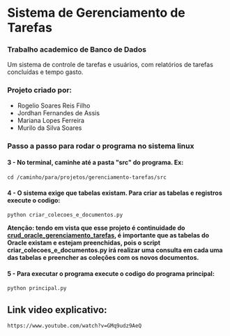 # Sistema de Gerenciamento de Tarefas

### Trabalho academico de Banco de Dados

Um sistema de controle de tarefas e usuários, com relatórios de tarefas concluídas e tempo gasto.

### Projeto criado por:
- Rogelio Soares Reis Filho
- Jordhan Fernandes de Assis
- Mariana Lopes Ferreira
- Murilo da Silva Soares

### Passo a passo para rodar o programa no sistema linux
#### 3 - No terminal, caminhe até a pasta "src" do programa. Ex:
```shell
cd /caminho/para/projetos/gerenciamento-tarefas/src
```

#### 4 - O sistema exige que tabelas existam. Para criar as tabelas e registros execute o codigo:
```shell
python criar_colecoes_e_documentos.py
```
**Atenção: tendo em vista que esse projeto é continuidade do [crud_oracle_gerenciamento_tarefas](https://github.com/rogelioreis/crud_oracle_gerenciamento_tarefas), é importante que as tabelas do Oracle existam e estejam preenchidas, pois o script criar_colecoes_e_documentos.py irá realizar uma consulta em cada uma das tabelas e preencher as coleções com os novos documentos.**

#### 5 - Para executar o programa execute o codigo do programa principal:
```shell
python principal.py
```

## Link video explicativo:
```shell
https://www.youtube.com/watch?v=GMq9udz9AeQ
```
